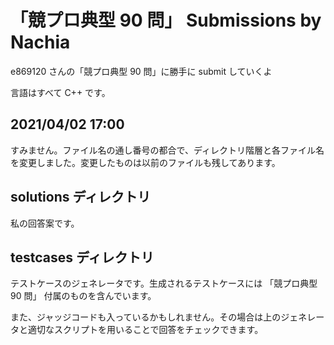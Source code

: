 # 「競プロ典型 90 問」 Submissions by Nachia

e869120 さんの「競プロ典型 90 問」に勝手に submit していくよ

言語はすべて C++ です。

## 2021/04/02 17:00

すみません。ファイル名の通し番号の都合で、ディレクトリ階層と各ファイル名を変更しました。変更したものは以前のファイルも残してあります。

## solutions ディレクトリ

私の回答案です。

## testcases ディレクトリ

テストケースのジェネレータです。生成されるテストケースには 「競プロ典型 90 問」 付属のものを含んでいます。

また、ジャッジコードも入っているかもしれません。その場合は上のジェネレータと適切なスクリプトを用いることで回答をチェックできます。
